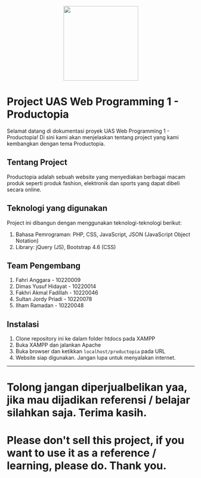 
<p align="center"><a href="https://bsi.ac.id" target="_blank"><img src="https://pbs.twimg.com/media/DpNiWO7UcAUQKEq.png" width="200"></a></p>

# Project UAS Web Programming 1 - Productopia

Selamat datang di dokumentasi proyek UAS Web Programming 1 - Productopia! Di sini kami akan menjelaskan tentang project yang kami kembangkan dengan tema Productopia.

## Tentang Project

Productopia adalah sebuah website yang menyediakan berbagai macam produk seperti produk fashion, elektronik dan sports yang dapat dibeli secara online.

## Teknologi yang digunakan

Project ini dibangun dengan menggunakan teknologi-teknologi berikut:
1. Bahasa Pemrograman: PHP, CSS, JavaScript, JSON (JavaScript Object Notation)
2. Library: jQuery (JS), Bootstrap 4.6 (CSS)

## Team Pengembang 

1. Fahri Anggara - 10220009
2. Dimas Yusuf Hidayat - 10220014
3. Fakhri Akmal Fadillah - 10220046
4. Sultan Jordy Priadi - 10220078
5. Ilham Ramadan - 10220048

## Instalasi

1. Clone repository ini ke dalam folder htdocs pada XAMPP
2. Buka XAMPP dan jalankan Apache 
3. Buka browser dan ketikkan `localhost/productopia` pada URL
4. Website siap digunakan. Jangan lupa untuk menyalakan internet.

---

# Tolong jangan diperjualbelikan yaa, jika mau dijadikan referensi / belajar silahkan saja. Terima kasih.
# Please don't sell this project, if you want to use it as a reference / learning, please do. Thank you.